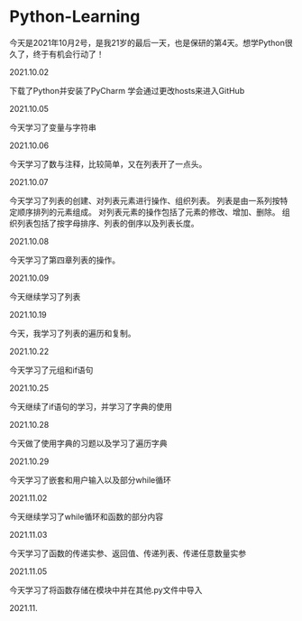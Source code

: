 # Python-Learning
今天是2021年10月2号，是我21岁的最后一天，也是保研的第4天。想学Python很久了，终于有机会行动了！

2021.10.02 

下载了Python并安装了PyCharm
学会通过更改hosts来进入GitHub


2021.10.05 

今天学习了变量与字符串


2021.10.06


今天学习了数与注释，比较简单，又在列表开了一点头。


2021.10.07

今天学习了列表的创建、对列表元素进行操作、组织列表。
列表是由一系列按特定顺序排列的元素组成。
对列表元素的操作包括了元素的修改、增加、删除。
组织列表包括了按字母排序、列表的倒序以及列表长度。


2021.10.08

今天学习了第四章列表的操作。


2021.10.09

今天继续学习了列表


2021.10.19

今天，我学习了列表的遍历和复制。


2021.10.22

今天学习了元组和if语句


2021.10.25

今天继续了if语句的学习，并学习了字典的使用


2021.10.28

今天做了使用字典的习题以及学习了遍历字典


2021.10.29

今天学习了嵌套和用户输入以及部分while循环


2021.11.02

今天继续学习了while循环和函数的部分内容


2021.11.03

今天学习了函数的传递实参、返回值、传递列表、传递任意数量实参


2021.11.05

今天学习了将函数存储在模块中并在其他.py文件中导入


2021.11.
